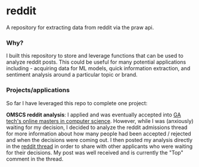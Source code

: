 # reddit

A repository for extracting data from reddit via the praw api. 

### Why?

I built this repository to store and leverage functions that can be used to analyze reddit posts. 
This could be useful for many potential applications including - acquiring data for ML models, quick information extraction, and sentiment analysis around a particular topic or brand.

### Projects/applications 
So far I have leveraged this repo to complete one project: 

**OMSCS reddit analysis**:
I applied and was eventually accepted into [GA tech's online masters in computer science](https://omscs.gatech.edu/).
However, while I was (anxiously) waiting for my decision, I decided to analyze the reddit admissions thread for more information about how many people had been accepted / rejected and when the decisions were coming out. I then posted my analysis directly in the [reddit thread](https://www.reddit.com/r/OMSCS/comments/p1fj9i/spring_2022_admissions_thread/) in order to share with other applicants who were waiting for their decisions. My post was well received and is currently the "Top" comment in the thread. 
